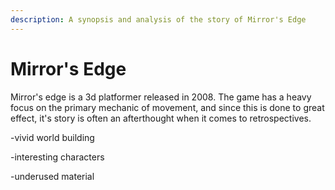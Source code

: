 ```yaml
---
description: A synopsis and analysis of the story of Mirror's Edge
---
```


# Mirror's Edge

Mirror's edge is a 3d platformer released in 2008. The game has a heavy focus on the primary mechanic of movement, and since this is done to great effect, it's story is often an afterthought when it comes to retrospectives.&#x20;

\-vivid world building

\-interesting characters

\-underused material
